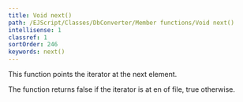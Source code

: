 ```yaml
---
title: Void next()
path: /EJScript/Classes/DbConverter/Member functions/Void next()
intellisense: 1
classref: 1
sortOrder: 246
keywords: next()
---
```


This function points the iterator at the next element.

The function returns false if the iterator is at en of file, true otherwise.



